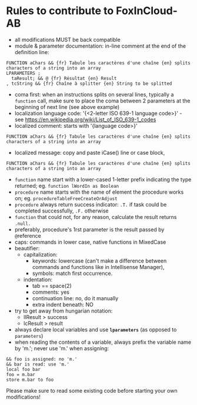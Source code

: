 # Rules to contribute to FoxInCloud-AB

- all modifications MUST be back compatible
- module & parameter documentation: in-line comment at the end of the definition line:

```xBase
FUNCTION aChars && {fr} Tabule les caractères d'une chaîne {en} splits characters of a string into an array
LPARAMETERS ;
  taResult; && @ {fr} Résultat {en} Result
, tcString && {fr} Chaîne à splitter {en} String to be splitted
```

- coma first: when an instructions splits on several lines, typically a `function` call, make sure to place the coma between 2 parameters at the beginning of next line (see above example)
- localization language code: '{<2-letter ISO 639-1 language code>}' - see https://en.wikipedia.org/wiki/List_of_ISO_639-1_codes
- localized comment: starts with '{language code>}'
```xBase
FUNCTION aChars && {fr} Tabule les caractères d'une chaîne {en} splits characters of a string into an array
```
- localized message: copy and paste iCase() line or case block, 
```xBase
FUNCTION aChars && {fr} Tabule les caractères d'une chaîne {en} splits characters of a string into an array
```
- `function` name start with a lower-cased 1-letter prefix indicating the type returned; eg. `function lWordIn as Boolean`
- `procedure` name starts with the name of element the procedure works on; eg. `procedureTableFreeCreateOrAdjust`
- `procedure` always return success indicator: `.T.` if task could be completed successfully, `.F.` otherwise
- `function` that could not, for any reason, calculate the result returns `.null.`
- preferably, procedure's 1rst parameter is the result passed by `@`reference
- caps: commands in lower case, native functions in MixedCase
- beautifier:
  - capitalization:
    - keywords: lowercase (can't make a difference between commands and functions like in Intellisense Manager),
    - symbols: match first occurrence.
  - indentation:
    - tab == space(2)
    - comments: yes
    - continuation line: no, do it manually
    - extra indent beneath: NO
- try to get away from hungarian notation:
  - llResult > success
  - lcResult > result
- always declare local variables and use **`lparameters`** (as opposed to `parameters`)
- when reading the contents of a variable, always prefix the variable name by 'm.'; never use 'm.' when assigning:
```xBase
&& foo is assigned: no 'm.'
&& bar is read: use 'm.'
local foo bar
foo = m.bar
store m.bar to foo
```

Please make sure to read some existing code before starting your own modifications!

